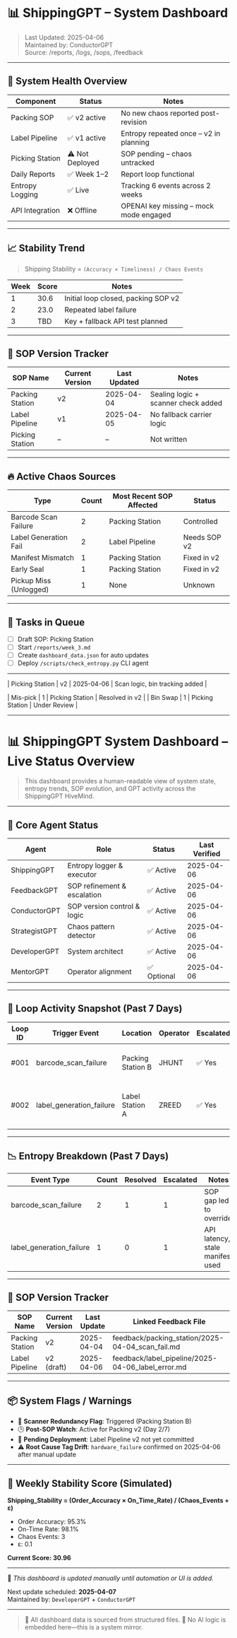 # 📊 ShippingGPT – System Dashboard

> Last Updated: 2025-04-06  
> Maintained by: ConductorGPT  
> Source: /reports, /logs, /sops, /feedback

---

## 🔧 System Health Overview

| Component         | Status       | Notes                                    |
|------------------|--------------|------------------------------------------|
| Packing SOP       | ✅ v2 active | No new chaos reported post-revision      |
| Label Pipeline    | ✅ v1 active | Entropy repeated once – v2 in planning  |
| Picking Station   | ⚠️ Not Deployed | SOP pending – chaos untracked           |
| Daily Reports     | ✅ Week 1–2 | Report loop functional                   |
| Entropy Logging   | ✅ Live      | Tracking 6 events across 2 weeks         |
| API Integration   | ❌ Offline   | OPENAI key missing – mock mode engaged   |

---

## 📈 Stability Trend

> Shipping Stability = `(Accuracy × Timeliness) / Chaos Events`

| Week | Score | Notes                                |
|------|-------|--------------------------------------|
| 1    | 30.6  | Initial loop closed, packing SOP v2  |
| 2    | 23.0  | Repeated label failure               |
| 3    | TBD   | Key + fallback API test planned      |

---

## 🧠 SOP Version Tracker

| SOP Name           | Current Version | Last Updated  | Notes                              |
|--------------------|------------------|---------------|-------------------------------------|
| Packing Station     | v2              | 2025-04-04     | Sealing logic + scanner check added |
| Label Pipeline      | v1              | 2025-04-05     | No fallback carrier logic           |
| Picking Station     | –               | –              | Not written                         |

---

## 🔥 Active Chaos Sources

| Type                   | Count | Most Recent SOP Affected    | Status      |
|------------------------|-------|-----------------------------|-------------|
| Barcode Scan Failure   | 2     | Packing Station             | Controlled  |
| Label Generation Fail  | 2     | Label Pipeline              | Needs SOP v2|
| Manifest Mismatch      | 1     | Packing Station             | Fixed in v2 |
| Early Seal             | 1     | Packing Station             | Fixed in v2 |
| Pickup Miss (Unlogged) | 1     | None                        | Unknown     |

---

## 📌 Tasks in Queue

- [ ] Draft SOP: Picking Station
- [ ] Start `/reports/week_3.md`
- [ ] Create `dashboard_data.json` for auto updates
- [ ] Deploy `/scripts/check_entropy.py` CLI agent

---

| Picking Station     | v2              | 2025-04-06     | Scan logic, bin tracking added     |

| Mis-pick            | 1     | Picking Station             | Resolved in v2 |
| Bin Swap            | 1     | Picking Station             | Under Review   |

---

# 📊 ShippingGPT System Dashboard – Live Status Overview

> This dashboard provides a human-readable view of system state, entropy trends, SOP evolution, and GPT activity across the ShippingGPT HiveMind.

---

## 🧠 Core Agent Status

| Agent            | Role                         | Status       | Last Verified        |
|------------------|------------------------------|--------------|----------------------|
| ShippingGPT      | Entropy logger & executor    | ✅ Active     | 2025-04-06           |
| FeedbackGPT      | SOP refinement & escalation  | ✅ Active     | 2025-04-06           |
| ConductorGPT     | SOP version control & logic  | ✅ Active     | 2025-04-06           |
| StrategistGPT    | Chaos pattern detector       | ✅ Active     | 2025-04-06           |
| DeveloperGPT     | System architect             | ✅ Active     | 2025-04-06           |
| MentorGPT        | Operator alignment           | ✅ Optional   | 2025-04-06           |

---

## 🔁 Loop Activity Snapshot (Past 7 Days)

| Loop ID | Trigger Event         | Location         | Operator | Escalated | SOP Updated        | Final Agent Action       |
|---------|------------------------|------------------|----------|-----------|---------------------|--------------------------|
| #001    | barcode_scan_failure  | Packing Station B| JHUNT    | ✅ Yes     | packing_station_v2.md | SOP deployed, tracking active |
| #002    | label_generation_failure | Label Station A  | ZREED    | ✅ Yes     | label_pipeline_v2.md  | SOP feedback approved, deployment pending |

---

## 📉 Entropy Breakdown (Past 7 Days)

| Event Type              | Count | Resolved | Escalated | Notes                            |
|--------------------------|-------|----------|-----------|----------------------------------|
| barcode_scan_failure     | 2     | 1        | 1         | SOP gap led to override          |
| label_generation_failure | 1     | 0        | 1         | API latency, stale manifest used |

---

## 📁 SOP Version Tracker

| SOP Name             | Current Version | Last Update | Linked Feedback File                               |
|----------------------|------------------|-------------|----------------------------------------------------|
| Packing Station      | v2               | 2025-04-04  | feedback/packing_station/2025-04-04_scan_fail.md   |
| Label Pipeline       | v2 (draft)       | 2025-04-06  | feedback/label_pipeline/2025-04-06_label_error.md  |

---

## 📦 System Flags / Warnings

- 🔧 **Scanner Redundancy Flag**: Triggered (Packing Station B)  
- 🕒 **Post-SOP Watch**: Active for Packing v2 (Day 2/7)  
- 🚨 **Pending Deployment**: Label Pipeline v2 not yet committed  
- ⚠️ **Root Cause Tag Drift**: `hardware_failure` confirmed on 2025-04-06 after manual update

---

## 📅 Weekly Stability Score (Simulated)

**Shipping_Stability = (Order_Accuracy × On_Time_Rate) / (Chaos_Events + ε)**

- Order Accuracy: 95.3%  
- On-Time Rate: 98.1%  
- Chaos Events: 3  
- ε: 0.1  

**Current Score: 30.96**

---

📌 *This dashboard is updated manually until automation or UI is added.*

Next update scheduled: **2025-04-07**  
Maintained by: `DeveloperGPT` + `ConductorGPT`

---

> 📁 All dashboard data is sourced from structured files. 
> 🧠 No AI logic is embedded here—this is a system mirror.

